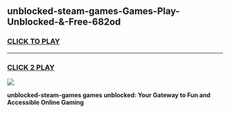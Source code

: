 
## unblocked-steam-games-Games-Play-Unblocked-&-Free-682od
<h3>
<a href="https://premium76.site?title=unblocked-steam-games&ref=24A">CLICK TO PLAY</a></h3>
<hr>

<h3>
<a href="https://premium76.site?title=unblocked-steam-games&ref=24A">CLICK 2 PLAY</a>
  
</h3>

<a href="https://premium76.site?title=unblocked-steam-games&ref=24A"><img src="https://clearcache.store/games.png"></a>


**unblocked-steam-games games unblocked: Your Gateway to Fun and Accessible Online Gaming**
